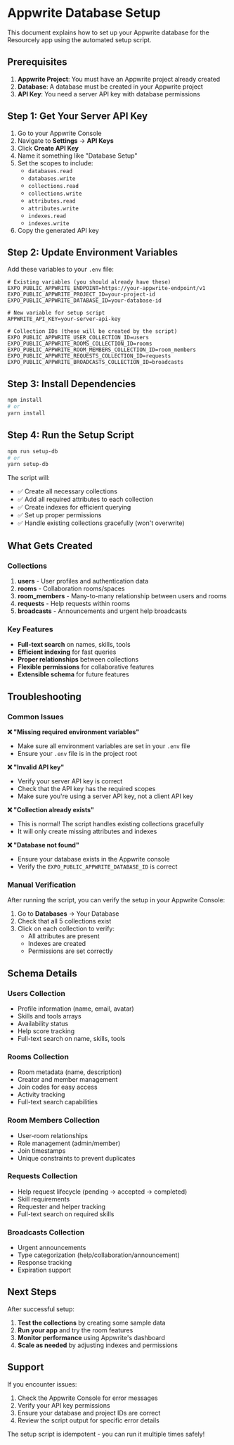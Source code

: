 # Appwrite Database Setup

This document explains how to set up your Appwrite database for the Resourcely app using the automated setup script.

## Prerequisites

1. **Appwrite Project**: You must have an Appwrite project already created
2. **Database**: A database must be created in your Appwrite project  
3. **API Key**: You need a server API key with database permissions

## Step 1: Get Your Server API Key

1. Go to your Appwrite Console
2. Navigate to **Settings** → **API Keys**
3. Click **Create API Key**
4. Name it something like "Database Setup"
5. Set the scopes to include:
   - `databases.read`
   - `databases.write`
   - `collections.read`
   - `collections.write`
   - `attributes.read`
   - `attributes.write`
   - `indexes.read`
   - `indexes.write`
6. Copy the generated API key

## Step 2: Update Environment Variables

Add these variables to your `.env` file:

```env
# Existing variables (you should already have these)
EXPO_PUBLIC_APPWRITE_ENDPOINT=https://your-appwrite-endpoint/v1
EXPO_PUBLIC_APPWRITE_PROJECT_ID=your-project-id
EXPO_PUBLIC_APPWRITE_DATABASE_ID=your-database-id

# New variable for setup script
APPWRITE_API_KEY=your-server-api-key

# Collection IDs (these will be created by the script)
EXPO_PUBLIC_APPWRITE_USER_COLLECTION_ID=users
EXPO_PUBLIC_APPWRITE_ROOMS_COLLECTION_ID=rooms
EXPO_PUBLIC_APPWRITE_ROOM_MEMBERS_COLLECTION_ID=room_members
EXPO_PUBLIC_APPWRITE_REQUESTS_COLLECTION_ID=requests
EXPO_PUBLIC_APPWRITE_BROADCASTS_COLLECTION_ID=broadcasts
```

## Step 3: Install Dependencies

```bash
npm install
# or
yarn install
```

## Step 4: Run the Setup Script

```bash
npm run setup-db
# or
yarn setup-db
```

The script will:
- ✅ Create all necessary collections
- ✅ Add all required attributes to each collection
- ✅ Create indexes for efficient querying
- ✅ Set up proper permissions
- ✅ Handle existing collections gracefully (won't overwrite)

## What Gets Created

### Collections

1. **users** - User profiles and authentication data
2. **rooms** - Collaboration rooms/spaces
3. **room_members** - Many-to-many relationship between users and rooms
4. **requests** - Help requests within rooms
5. **broadcasts** - Announcements and urgent help broadcasts

### Key Features

- **Full-text search** on names, skills, tools
- **Efficient indexing** for fast queries
- **Proper relationships** between collections
- **Flexible permissions** for collaborative features
- **Extensible schema** for future features

## Troubleshooting

### Common Issues

**❌ "Missing required environment variables"**
- Make sure all environment variables are set in your `.env` file
- Ensure your `.env` file is in the project root

**❌ "Invalid API key"**
- Verify your server API key is correct
- Check that the API key has the required scopes
- Make sure you're using a server API key, not a client API key

**❌ "Collection already exists"**
- This is normal! The script handles existing collections gracefully
- It will only create missing attributes and indexes

**❌ "Database not found"**
- Ensure your database exists in the Appwrite console
- Verify the `EXPO_PUBLIC_APPWRITE_DATABASE_ID` is correct

### Manual Verification

After running the script, you can verify the setup in your Appwrite Console:

1. Go to **Databases** → Your Database
2. Check that all 5 collections exist
3. Click on each collection to verify:
   - All attributes are present
   - Indexes are created
   - Permissions are set correctly

## Schema Details

### Users Collection
- Profile information (name, email, avatar)
- Skills and tools arrays
- Availability status
- Help score tracking
- Full-text search on name, skills, tools

### Rooms Collection  
- Room metadata (name, description)
- Creator and member management
- Join codes for easy access
- Activity tracking
- Full-text search capabilities

### Room Members Collection
- User-room relationships
- Role management (admin/member)
- Join timestamps
- Unique constraints to prevent duplicates

### Requests Collection
- Help request lifecycle (pending → accepted → completed)
- Skill requirements
- Requester and helper tracking
- Full-text search on required skills

### Broadcasts Collection
- Urgent announcements
- Type categorization (help/collaboration/announcement)
- Response tracking
- Expiration support

## Next Steps

After successful setup:

1. **Test the collections** by creating some sample data
2. **Run your app** and try the room features
3. **Monitor performance** using Appwrite's dashboard
4. **Scale as needed** by adjusting indexes and permissions

## Support

If you encounter issues:

1. Check the Appwrite Console for error messages
2. Verify your API key permissions
3. Ensure your database and project IDs are correct
4. Review the script output for specific error details

The setup script is idempotent - you can run it multiple times safely!
